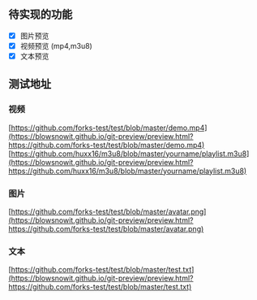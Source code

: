 ## 待实现的功能
- [x] 图片预览
- [x] 视频预览 (mp4,m3u8)
- [x] 文本预览

## 测试地址
### 视频
[https://github.com/forks-test/test/blob/master/demo.mp4](https://blowsnowit.github.io/git-preview/preview.html?https://github.com/forks-test/test/blob/master/demo.mp4)
[https://github.com/huxx16/m3u8/blob/master/yourname/playlist.m3u8](https://blowsnowit.github.io/git-preview/preview.html?https://github.com/huxx16/m3u8/blob/master/yourname/playlist.m3u8)
### 图片
[https://github.com/forks-test/test/blob/master/avatar.png](https://blowsnowit.github.io/git-preview/preview.html?https://github.com/forks-test/test/blob/master/avatar.png)
### 文本
[https://github.com/forks-test/test/blob/master/test.txt](https://blowsnowit.github.io/git-preview/preview.html?https://github.com/forks-test/test/blob/master/test.txt)
